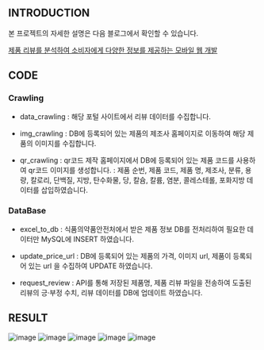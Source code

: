 <h2> INTRODUCTION </h2>
   
본 프로젝트의 자세한 설명은 다음 블로그에서 확인할 수 있습니다.

[제품 리뷰를 분석하여 소비자에게 다양한 정보를 제공하는 모바일 웹 개발](https://geunuk.tistory.com/90?category=900414)

<h2> CODE </h2>

<h3> Crawling </h3>

- data_crawling
: 해당 포털 사이트에서 리뷰 데이터를 수집합니다.

- img_crawling
: DB에 등록되어 있는 제품의 제조사 홈페이지로 이동하여 해당 제품의 이미지를 수집합니다.

- qr_crawling
: qr코드 제작 홈페이지에서 DB에 등록되어 있는 제품 코드를 사용하여 qr코드 이미지를 생성합니다.
: 제품 순번, 제품 코드, 제품 명, 제조사, 분류, 용량, 칼로리, 단백질, 지방, 탄수화물, 당, 칼슘, 칼륨, 염분, 콜레스테롤, 포화지방 데이터를 삽입하였습니다.


<h3> DataBase </h3>

- excel_to_db
: 식품의약품안전처에서 받은 제품 정보 DB를 전처리하여 필요한 데이터만 MySQL에 INSERT 하였습니다.

- update_price_url
: DB에 등록되어 있는 제품의 가격, 이미지 url, 제품이 등록되어 있는 url 을 수집하여 UPDATE 하였습니다.

- request_review
: API를 통해 저장된 제품명, 제품 리뷰 파일을 전송하여 도출된 리뷰의 긍·부정 수치, 리뷰 데이터를 DB에 업데이트 하였습니다.

<h2> RESULT </h2>

![image](https://user-images.githubusercontent.com/74355042/157233049-43702590-60c5-46b1-868f-c4ab0e790d10.png)
![image](https://user-images.githubusercontent.com/74355042/157233070-87f0c883-7b5d-4dc9-868c-6ced21789bd0.png)
![image](https://user-images.githubusercontent.com/74355042/157233084-36280802-2e79-455f-b6a6-3f4442fc0b6d.png)
![image](https://user-images.githubusercontent.com/74355042/157233095-4fcbc15d-4e71-4084-9f3f-21df392072de.png)
![image](https://user-images.githubusercontent.com/74355042/157233106-5ebd828c-0c7f-422f-8bf9-14647871da6c.png)

